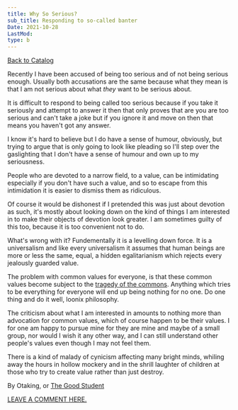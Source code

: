 ```yaml
---
title: Why So Serious?
sub_title: Responding to so-called banter
Date: 2021-10-28
LastMod:
type: b
---
```


[Back to Catalog](/)

Recently I have been accused of being too serious and of not being serious enough. Usually both accusations are the same because what they mean is that I am not serious about what _they_ want to be serious about.

It is difficult to respond to being called too serious because if you take it seriously and attempt to answer it then that only proves that are you are too serious and can't take a joke but if you ignore it and move on then that means you haven't got any answer.

I know it's hard to believe but I do have a sense of humour, obviously, but trying to argue that is only going to look like pleading so I'll step over the gaslighting that I don't have a sense of humour and own up to my seriousness.

People who are devoted to a narrow field, to a value, can be intimidating especially if you don't have such a value, and so to escape from this intimidation it is easier to dismiss them as ridiculous.

Of course it would be dishonest if I pretended this was just about devotion as such, it's mostly about looking down on the kind of things I am interested in to make their objects of devotion look greater. I am sometimes guilty of this too, because it is too convenient not to do.

What's wrong with it? Fundementally it is a levelling down force. It is a universalism and like every universalism it assumes that human beings are more or less the same, equal, a hidden egalitarianism which rejects every jealously guarded value.

The problem with common values for everyone, is that these common values become subject to the [tragedy of the commons](https://en.wikipedia.org/wiki/Tragedy_of_the_commons). Anything which tries to be everything for everyone will end up being nothing for no one. Do one thing and do it well, loonix philosophy.

The criticism about what I am interested in amounts to nothing more than advocation for common values, which of course happen to be their values. I for one am happy to pursue mine for they are mine and maybe of a small group, nor would I wish it any other way, and I can still understand other people's values even though I may not feel them.

There is a kind of malady of cynicism affecting many bright minds, whiling away the hours in hollow mockery and in the shrill laughter of children at those who try to create value rather than just destroy.

By Otaking, or [The Good Student](https://www.youtube.com/channel/UCA4gWcOoz_FXrtTEemTOtfw?view_as=subscriber/videos)

[LEAVE A COMMENT HERE.](http://otaking.bbs.fc2.com/)
